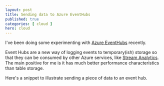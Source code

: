 ```yaml
---
layout: post
title: Sending data to Azure EventHubs
published: true 
categories: [ cloud ]
hero: cloud
---
```


I've been doing some experimenting with [Azure EventHubs](https://azure.microsoft.com/en-gb/services/event-hubs/) recently.

Event Hubs are a new way of logging events to temporary(ish) storage so that they can be consumed by other Azure 
services, like [Stream Analytics](https://azure.microsoft.com/en-gb/services/stream-analytics/). The main positive for me is
it has much better performance characteristics than table storage.   

Here's a snippet to illustrate sending a piece of data to an event hub.

<script src="https://gist.github.com/deejaygraham/7b82707a6620f9aedb7c.js"></script>
